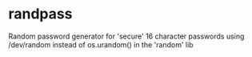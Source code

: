 # randpass
Random password generator for 'secure' 16 character passwords using /dev/random instead of os.urandom() in the 'random' lib
